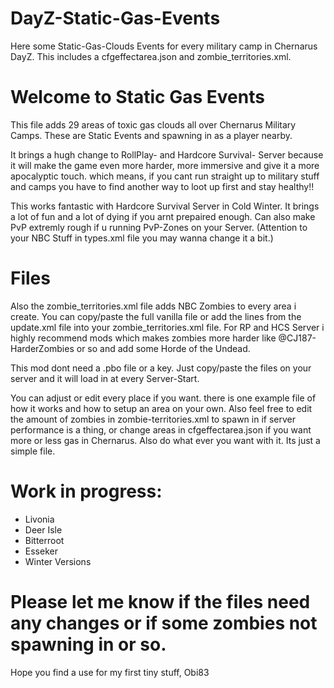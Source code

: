 # DayZ-Static-Gas-Events
Here some Static-Gas-Clouds Events for every military camp in Chernarus DayZ. This includes a cfgeffectarea.json and zombie_territories.xml.



# Welcome to Static Gas Events

This file adds 29 areas of toxic gas clouds all over Chernarus Military Camps.
These are Static Events and spawning in as a player nearby. 

It brings a hugh change to RollPlay- and Hardcore Survival- Server because it will make the game even more harder, more immersive and give it a more apocalyptic touch.
which means, if you cant run straight up to military stuff and camps you have to find another way to loot up first and stay healthy!! 

This works fantastic with Hardcore Survival Server in Cold Winter. It brings a lot of fun and a lot of dying if you arnt prepaired enough. 
Can also make PvP extremly rough if u running PvP-Zones on your Server.
(Attention to your NBC Stuff in types.xml file you may wanna change it a bit.)




# Files

Also the zombie_territories.xml file adds NBC Zombies to every area i create. 
You can copy/paste the full vanilla file or add the lines from the update.xml file into your zombie_territories.xml file. 
For RP and HCS Server i highly recommend mods which makes zombies more harder like @CJ187-HarderZombies or so and add some Horde of the Undead.

This mod dont need a .pbo file or a key. Just copy/paste the files on your server and it will load in at every Server-Start. 


You can adjust or edit every place if you want. there is one example file of how it works and how to setup an area on your own. 
Also feel free to edit the amount of zombies in zombie-territories.xml to spawn in if server performance is a thing,
or change areas in cfgeffectarea.json if you want more or less gas in Chernarus. Also do what ever you want with it. Its just a simple file.



# Work in progress:
- Livonia
- Deer Isle
- Bitterroot
- Esseker
- Winter Versions



# Please let me know if the files need any changes or if some zombies not spawning in or so.


Hope you find a use for my first tiny stuff,
Obi83
